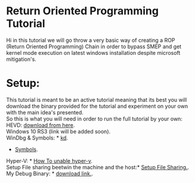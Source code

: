 # Return Oriented Programming Tutorial 
Hi in this tutorial we will go throw a very basic way of creating a ROP (Return Oriented Programming) Chain in order to bypass SMEP and get kernel mode execution on latest windows installation despite microsoft mitigation's.
# Setup:
This tutorial is meant to be an active tutorial meaning that its best you will download the binary provided for the tutorial and experiment on your own with the main idea's presented.<br>
So this is what you will need in order to run the full tutorial by your own:<br>
HEVD: <html><a href="https://github.com/hacksysteam/HackSysExtremeVulnerableDriver/releases">download from here<a></html>.<br>
Windows 10 RS3 (link will be added soon).<br>
WinDbg & Symbols: * <html><a href="https://developer.microsoft.com/en-us/windows/hardware/windows-driver-kit">kd</a></html>.<br>
* <html><a href="https://developer.microsoft.com/en-us/windows/hardware/download-symbols">Symbols</a></html>.<br>
Hyper-V: * <html><a href="https://docs.microsoft.com/en-us/virtualization/hyper-v-on-windows/quick-start/enable-hyper-v">How To unable hyper-v</a></html>.<br>
Setup File sharing beetwin the machine and the host:* <html><a href="https://technet.microsoft.com/en-us/library/ee256061(v=ws.10).aspx">Setup File Sharing.</a></html>.<br> 
My Debug Binary: * <html><a href="https://github.com/akayn/demos/blob/master/Tutorials/SMEPDEBUG/RopDebug.exe?raw=true">download link.</a></html>.<br> 
